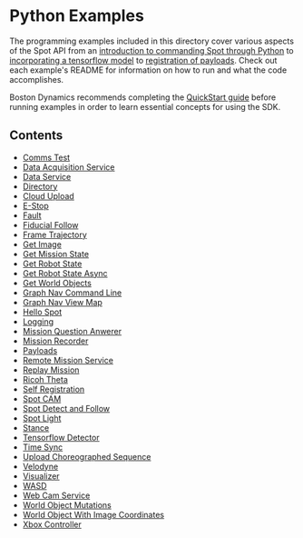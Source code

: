 <!--
Copyright (c) 2020 Boston Dynamics, Inc.  All rights reserved.

Downloading, reproducing, distributing or otherwise using the SDK Software
is subject to the terms and conditions of the Boston Dynamics Software
Development Kit License (20191101-BDSDK-SL).
-->

# Python Examples

The programming examples included in this directory cover various aspects of the Spot API from an [introduction to commanding Spot through Python](hello_spot/README.md) to [incorporating a tensorflow model](spot_tensorflow_detector/README.md) to [registration of payloads](self_registration/README.md). Check out each example's README for information on how to run and what the code accomplishes.

Boston Dynamics recommends completing the [QuickStart guide](../../docs/python/quickstart.md) before running examples in order to learn essential concepts for using the SDK.


## Contents

* [Comms Test](comms_test/README.md)
* [Data Acquisition Service](data_acquisition_service/README.md)
* [Data Service](data_service/README.md)
* [Directory](directory/README.md)
* [Cloud Upload](cloud_upload/README.md)
* [E-Stop](estop/README.md)
* [Fault](service_faults/README.md)
* [Fiducial Follow](fiducial_follow/README.md)
* [Frame Trajectory](frame_trajectory_command/README.md)
* [Get Image](get_image/README.md)
* [Get Mission State](get_mission_state/README.md)
* [Get Robot State](get_robot_state/README.md)
* [Get Robot State Async](get_robot_state_async/README.md)
* [Get World Objects](get_world_objects/README.md)
* [Graph Nav Command Line](graph_nav_command_line/README.md)
* [Graph Nav View Map](graph_nav_view_map/README.md)
* [Hello Spot](hello_spot/README.md)
* [Logging](logging/README.md)
* [Mission Question Anwerer](mission_question_answerer/README.md)
* [Mission Recorder](mission_recorder/README.md)
* [Payloads](payloads/README.md)
* [Remote Mission Service](remote_mission_service/README.md)
* [Replay Mission](replay_mission/README.md)
* [Ricoh Theta](ricoh_theta/README.md)
* [Self Registration](self_registration/README.md)
* [Spot CAM](spot_cam/README.md)
* [Spot Detect and Follow](spot_detect_and_follow/README.md)
* [Spot Light](spot_light/README.md)
* [Stance](stance/README.md)
* [Tensorflow Detector](spot_tensorflow_detector/README.md)
* [Time Sync](time_sync/README.md)
* [Upload Choreographed Sequence](upload_choreographed_sequence/README.md)
* [Velodyne](velodyne_client/README.md)
* [Visualizer](visualizer/README.md)
* [WASD](wasd/README.md)
* [Web Cam Service](web_cam_image_service/README.md)
* [World Object Mutations](world_object_mutations/README.md)
* [World Object With Image Coordinates](world_object_with_image_coordinates/README.md)
* [Xbox Controller](xbox_controller/README.md)
